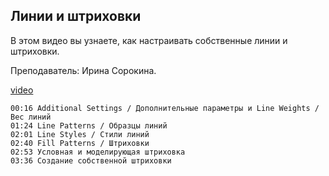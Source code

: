 ## Линии и штриховки

В этом видео вы узнаете, как настраивать собственные линии и штриховки.

Преподаватель: Ирина Сорокина.

[video](https://player.softculture.cc/embed/online/RVT/RVT_42.17.02_L6-3_Theory_Line_Hatch)

``` chapters
00:16 Additional Settings / Дополнительные параметры и Line Weights / Вес линий
01:24 Line Patterns / Образцы линий
02:01 Line Styles / Стили линий
02:40 Fill Patterns / Штриховки
02:53 Условная и моделирующая штриховка
03:36 Создание собственной штриховки
```
